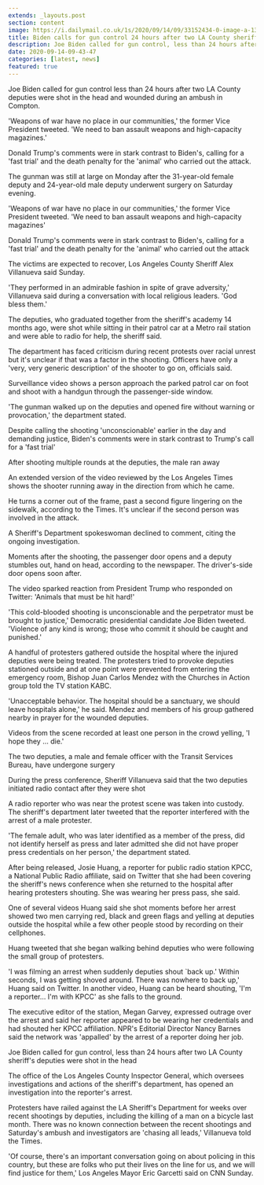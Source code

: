 ```yaml
---
extends: _layouts.post
section: content
image: https://i.dailymail.co.uk/1s/2020/09/14/09/33152434-0-image-a-13_1600071588629.jpg 
title: Biden calls for gun control 24 hours after two LA County sheriffs were critically wounded 
description: Joe Biden called for gun control, less than 24 hours after two LA County sheriffs deputies were shot in the head and wounded during an ambush in Compton. 
date: 2020-09-14-09-43-47 
categories: [latest, news] 
featured: true 
--- 
```

Joe Biden called for gun control less than 24 hours after two LA County deputies were shot in the head and wounded during an ambush in Compton.

'Weapons of war have no place in our communities,' the former Vice President tweeted. 'We need to ban assault weapons and high-capacity magazines.' 

Donald Trump's comments were in stark contrast to Biden's, calling for a 'fast trial' and the death penalty for the 'animal' who carried out the attack. 

The gunman was still at large on Monday after the 31-year-old female deputy and 24-year-old male deputy underwent surgery on Saturday evening.

'Weapons of war have no place in our communities,' the former Vice President tweeted. 'We need to ban assault weapons and high-capacity magazines'

Donald Trump's comments were in stark contrast to Biden's, calling for a 'fast trial' and the death penalty for the 'animal' who carried out the attack



The victims are expected to recover, Los Angeles County Sheriff Alex Villanueva said Sunday. 

'They performed in an admirable fashion in spite of grave adversity,' Villanueva said during a conversation with local religious leaders. 'God bless them.'

The deputies, who graduated together from the sheriff's academy 14 months ago, were shot while sitting in their patrol car at a Metro rail station and were able to radio for help, the sheriff said.

The department has faced criticism during recent protests over racial unrest but it's unclear if that was a factor in the shooting. Officers have only a 'very, very generic description' of the shooter to go on, officials said.

Surveillance video shows a person approach the parked patrol car on foot and shoot with a handgun through the passenger-side window.

'The gunman walked up on the deputies and opened fire without warning or provocation,' the department stated.

Despite calling the shooting 'unconscionable' earlier in the day and demanding justice, Biden's comments were in stark contrast to Trump's call for a 'fast trial'

After shooting multiple rounds at the deputies, the male ran away

An extended version of the video reviewed by the Los Angeles Times shows the shooter running away in the direction from which he came.

He turns a corner out of the frame, past a second figure lingering on the sidewalk, according to the Times. It's unclear if the second person was involved in the attack.

A Sheriff's Department spokeswoman declined to comment, citing the ongoing investigation.

Moments after the shooting, the passenger door opens and a deputy stumbles out, hand on head, according to the newspaper. The driver's-side door opens soon after.

The video sparked reaction from President Trump who responded on Twitter: 'Animals that must be hit hard!'

'This cold-blooded shooting is unconscionable and the perpetrator must be brought to justice,' Democratic presidential candidate Joe Biden tweeted. 'Violence of any kind is wrong; those who commit it should be caught and punished.'

A handful of protesters gathered outside the hospital where the injured deputies were being treated. The protesters tried to provoke deputies stationed outside and at one point were prevented from entering the emergency room, Bishop Juan Carlos Mendez with the Churches in Action group told the TV station KABC.

'Unacceptable behavior. The hospital should be a sanctuary, we should leave hospitals alone,' he said. Mendez and members of his group gathered nearby in prayer for the wounded deputies.

Videos from the scene recorded at least one person in the crowd yelling, 'I hope they ... die.'

The two deputies, a male and female officer with the Transit Services Bureau, have undergone surgery

During the press conference, Sheriff Villanueva said that the two deputies initiated radio contact after they were shot

A radio reporter who was near the protest scene was taken into custody. The sheriff's department later tweeted that the reporter interfered with the arrest of a male protester.

'The female adult, who was later identified as a member of the press, did not identify herself as press and later admitted she did not have proper press credentials on her person,' the department stated.

After being released, Josie Huang, a reporter for public radio station KPCC, a National Public Radio affiliate, said on Twitter that she had been covering the sheriff's news conference when she returned to the hospital after hearing protesters shouting. She was wearing her press pass, she said.

One of several videos Huang said she shot moments before her arrest showed two men carrying red, black and green flags and yelling at deputies outside the hospital while a few other people stood by recording on their cellphones.

Huang tweeted that she began walking behind deputies who were following the small group of protesters.

'I was filming an arrest when suddenly deputies shout `back up.' Within seconds, I was getting shoved around. There was nowhere to back up,' Huang said on Twitter. In another video, Huang can be heard shouting, 'I'm a reporter... I'm with KPCC' as she falls to the ground.

The executive editor of the station, Megan Garvey, expressed outrage over the arrest and said her reporter appeared to be wearing her credentials and had shouted her KPCC affiliation. NPR's Editorial Director Nancy Barnes said the network was 'appalled' by the arrest of a reporter doing her job.

Joe Biden called for gun control, less than 24 hours after two LA County sheriff's deputies were shot in the head

The office of the Los Angeles County Inspector General, which oversees investigations and actions of the sheriff's department, has opened an investigation into the reporter's arrest.

Protesters have railed against the LA Sheriff's Department for weeks over recent shootings by deputies, including the killing of a man on a bicycle last month. There was no known connection between the recent shootings and Saturday's ambush and investigators are 'chasing all leads,' Villanueva told the Times.

'Of course, there's an important conversation going on about policing in this country, but these are folks who put their lives on the line for us, and we will find justice for them,' Los Angeles Mayor Eric Garcetti said on CNN Sunday.

